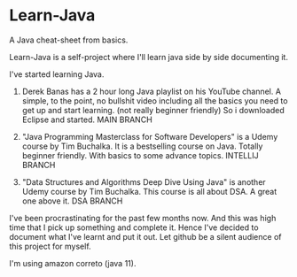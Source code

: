 # Learn-Java
A Java cheat-sheet from basics. 

Learn-Java is a self-project where I'll learn java side by side documenting it. 

I've started learning Java. 

1. Derek Banas has a 2 hour long Java playlist on his YouTube channel. 
   A simple, to the point, no bullshit video including all the basics you need to get up and start learning. (not really beginner friendly)
   So i downloaded Eclipse and started. 
   MAIN BRANCH
   
2. "Java Programming Masterclass for Software Developers" is a Udemy course by Tim Buchalka. 
   It is a bestselling course on Java. Totally beginner friendly. With basics to some advance topics.
   INTELLIJ BRANCH
   
3. "Data Structures and Algorithms Deep Dive Using Java" is another Udemy course by Tim Buchalka.
   This course is all about DSA. A great one above it. 
   DSA BRANCH

I've been procrastinating for the past few months now. 
And this was high time that I pick up something and complete it. 
Hence I've decided to document what I've learnt and put it out. 
Let github be a silent audience of this project for myself. 

I'm using amazon correto (java 11).
  
